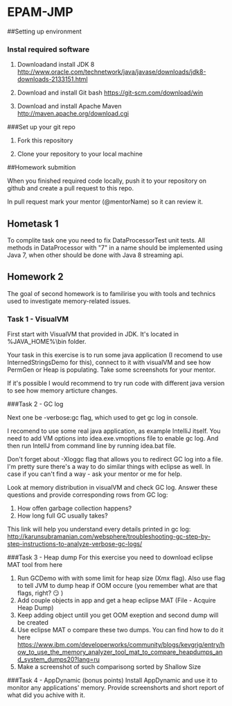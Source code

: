 # EPAM-JMP

##Setting up environment

### Instal required software

1) Downloadand install JDK 8 http://www.oracle.com/technetwork/java/javase/downloads/jdk8-downloads-2133151.html

2) Download and install Git bash https://git-scm.com/download/win 

3) Download and install Apache Maven http://maven.apache.org/download.cgi

###Set up your git repo

1) Fork this repository

2) Clone your repository to your local machine 

##Homework submition

When you finished required code locally, push it to your repository on github and create a pull request to this repo.

In pull request mark your mentor (@mentorName) so it can review it. 


## Hometask 1

To complite task one you need to fix DataProcessorTest unit tests. 
All methods in DataProcessor with "7" in a name should be implemented using Java 7, when other should be done with Java 8 streaming api. 


## Homework 2

The goal of second homework is to familirise you with tools and technics used to investigate memory-related issues. 

### Task 1 - VisualVM

First start with VisualVM that provided in JDK. It's located in %JAVA_HOME%\bin folder. 

Your task in this exercise is to run some java application (I recomend to use InternedStringsDemo for this), connect to it with visualVM and see how PermGen or Heap is populating. Take some screenshots for your mentor. 

If it's possible I would recommend to try run code with different java version to see how memory articture changes. 

###Task 2 - GC log

Next one be -verbose:gc flag, which used to get gc log in console. 

I recomend to use some real java application, as example IntelliJ itself. You need to add VM options into idea.exe.vmoptions file to enable gc log. And then run IntellJ from command line by running idea.bat file. 

Don't forget about -Xloggc flag that allows you to redirect GC log into a file. 
I'm pretty sure there's a way to do similar things with eclipse as well. In case if you can't find a way - ask your mentor or me for help. 

Look at memory distribution in visualVM and check GC log. Answer these questions and provide corresponding rows from GC log: 

1. How offen garbage collection happens? 
2. How long full GC usually takes? 

This link will help you understand every details printed in gc log: http://karunsubramanian.com/websphere/troubleshooting-gc-step-by-step-instructions-to-analyze-verbose-gc-logs/

###Task 3 - Heap dump
For this exercise you need to download eclipse MAT tool from here 

1. Run GCDemo with with some limit for heap size (Xmx flag). Also use flag to tell JVM to dump heap if OOM occure (you remember what are that flags, right? :smirk: ) 
2. Add couple objects in app and get a heap eclipse MAT (File - Acquire Heap Dump)
3. Keep adding object untill you get OOM exeption and second dump will be created
4. Use eclipse MAT o compare these two dumps. You can find how to do it here https://www.ibm.com/developerworks/community/blogs/kevgrig/entry/how_to_use_the_memory_analyzer_tool_mat_to_compare_heapdumps_and_system_dumps20?lang=ru
5. Make a screenshot of such comparisong sorted by Shallow Size

###Task 4 - AppDynamic (bonus points) 
Install AppDynamic and use it to monitor any applications' memory. Provide screenshorts and short report of what did you achive with it. 









